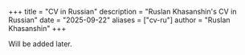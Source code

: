 +++
title = "CV in Russian"
description = "Ruslan Khasanshin's CV in Russian"
date = "2025-09-22"
aliases = ["cv-ru"]
author = "Ruslan Khasanshin"
+++

Will be added later.

